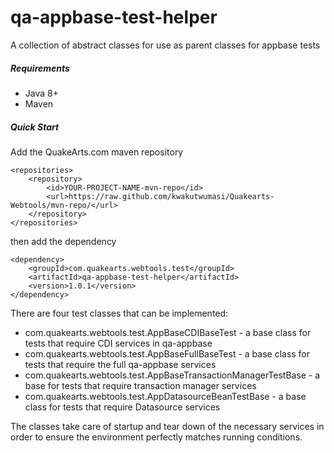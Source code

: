 # qa-appbase-test-helper
A collection of abstract classes for use as parent classes for appbase tests

##### Requirements
* Java 8+
* Maven

##### Quick Start

Add the QuakeArts.com maven repository

```
<repositories>
    <repository>
        <id>YOUR-PROJECT-NAME-mvn-repo</id>
        <url>https://raw.github.com/kwakutwumasi/Quakearts-Webtools/mvn-repo/</url>
    </repository>
</repositories>

```

then add the dependency

```
<dependency>
	<groupId>com.quakearts.webtools.test</groupId>
	<artifactId>qa-appbase-test-helper</artifactId>
	<version>1.0.1</version>
</dependency>

```

There are four test classes that can be implemented:

* com.quakearts.webtools.test.AppBaseCDIBaseTest - a base class for tests that require CDI services in qa-appbase
* com.quakearts.webtools.test.AppBaseFullBaseTest - a base class for tests that require the full qa-appbase services
* com.quakearts.webtools.test.AppBaseTransactionManagerTestBase - a base for tests that require transaction manager services
* com.quakearts.webtools.test.AppDatasourceBeanTestBase - a base class for tests that require Datasource services

The classes take care of startup and tear down of the necessary services in order to ensure the environment perfectly matches running conditions. 